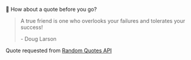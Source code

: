 📣 How about a quote before you go?

> A true friend is one who overlooks your failures and tolerates your success!
>
> <p>- Doug Larson</p>

Quote requested from [Random Quotes API](https://github.com/lukePeavey/quotable)

